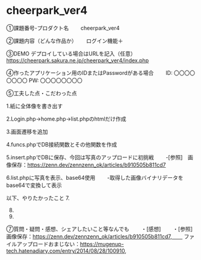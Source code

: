 # cheerpark_ver4
①課題番号-プロダクト名　　
cheerpark_ver4

②課題内容（どんな作品か）　　
ログイン機能＋

③DEMO
デプロイしている場合はURLを記入（任意） https://cheerpark.sakura.ne.jp/cheerpark_ver4/index.php

④作ったアプリケーション用のIDまたはPasswordがある場合　　
ID: 〇〇〇〇〇〇〇〇
PW: 〇〇〇〇〇〇〇〇

⑤工夫した点・こだわった点

1.紙に全体像を書き出す

2.Login.php→home.php→list.phpのhtmlだけ作成

3.画面遷移を追加

4.funcs.phpでDB接続関数とその他関数を作成
 
5.insert.phpでDBに保存、今回は写真のアップロードに初挑戦　　
-[参照]　画像保存：https://zenn.dev/zennzenn_ok/articles/b910505b811cd7

6.list.phpに写真を表示、base64使用　　
-取得した画像バイナリデータをbase64で変換して表示

以下、やりたかったこと
7.

8.

9.


⑦質問・疑問・感想、シェアしたいこと等なんでも　　
・[感想]　　
・[参照]　画像保存：https://zenn.dev/zennzenn_ok/articles/b910505b811cd7,　　
ファイルアップロードおまじない：https://mugenup-tech.hatenadiary.com/entry/2014/08/28/100910,
